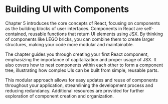 # Building UI with Components

Chapter 5 introduces the core concepts of React, focusing on components as the building blocks of user interfaces. Components in React are self-contained, reusable functions that return UI elements using JSX. By thinking of components like LEGO bricks, you can combine them to create larger structures, making your code more modular and maintainable.

The chapter guides you through creating your first React component, emphasizing the importance of capitalization and proper usage of JSX. It also covers how to nest components within each other to form a component tree, illustrating how complex UIs can be built from simple, reusable parts.

This modular approach allows for easy updates and reuse of components throughout your application, streamlining the development process and reducing redundancy. Additional resources are provided for further exploration of component creation and organization.